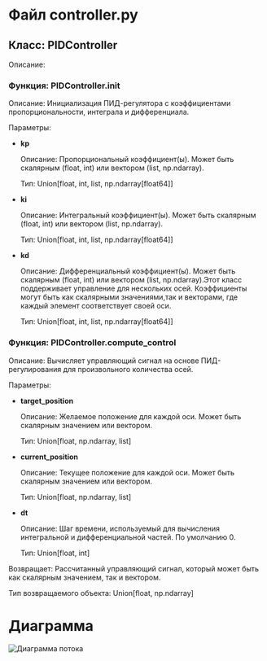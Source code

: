 # Файл controller.py

## Класс: PIDController

Описание:

### Функция: PIDController.__init__

Описание: Инициализация ПИД-регулятора с коэффициентами пропорциональности, интеграла и дифференциала.

Параметры:


- **kp**

  Описание: Пропорциональный коэффициент(ы). Может быть скалярным (float, int) или вектором (list, np.ndarray).

  Тип: Union[float, int, list, np.ndarray[float64]]



- **ki**

  Описание: Интегральный коэффициент(ы). Может быть скалярным (float, int) или вектором (list, np.ndarray).

  Тип: Union[float, int, list, np.ndarray[float64]]



- **kd**

  Описание: Дифференциальный коэффициент(ы). Может быть скалярным (float, int) или вектором (list, np.ndarray).Этот класс поддерживает управление для нескольких осей. Коэффициенты могут быть как скалярными значениями,так и векторами, где каждый элемент соответствует своей оси.

  Тип: Union[float, int, list, np.ndarray[float64]]



### Функция: PIDController.compute_control

Описание: Вычисляет управляющий сигнал на основе ПИД-регулирования для произвольного количества осей.

Параметры:


- **target_position**

  Описание: Желаемое положение для каждой оси. Может быть скалярным значением или вектором.

  Тип: Union[float, np.ndarray, list]



- **current_position**

  Описание: Текущее положение для каждой оси. Может быть скалярным значением или вектором.

  Тип: Union[float, np.ndarray, list]



- **dt**

  Описание: Шаг времени, используемый для вычисления интегральной и дифференциальной частей. По умолчанию 0.

  Тип: Union[float, int]



Возвращает: Рассчитанный управляющий сигнал, который может быть как скалярным значением, так и вектором.

Тип возвращаемого объекта: Union[float, np.ndarray]

# Диаграмма
 ![Диаграмма потока](img/controller.png)
